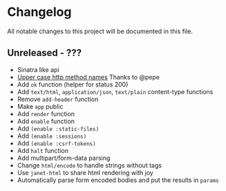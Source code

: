 # Changelog
All notable changes to this project will be documented in this file.

## Unreleased - ???
- Sinatra like api
- [Upper case http method names](https://github.com/swlkr/osprey/pull/1) Thanks to @pepe
- Add `ok` function (helper for status 200)
- Add `text/html`, `application/json`, `text/plain` content-type functions
- Remove `add-header` function
- Make `app` public
- Add `render` function
- Add `enable` function
- Add `(enable :static-files)`
- Add `(enable :sessions)`
- Add `(enable :csrf-tokens)`
- Add `halt` function
- Add multipart/form-data parsing
- Change `html/encode` to handle strings without tags
- Use `janet-html` to share html rendering with joy
- Automatically parse form encoded bodies and put the results in `params`
